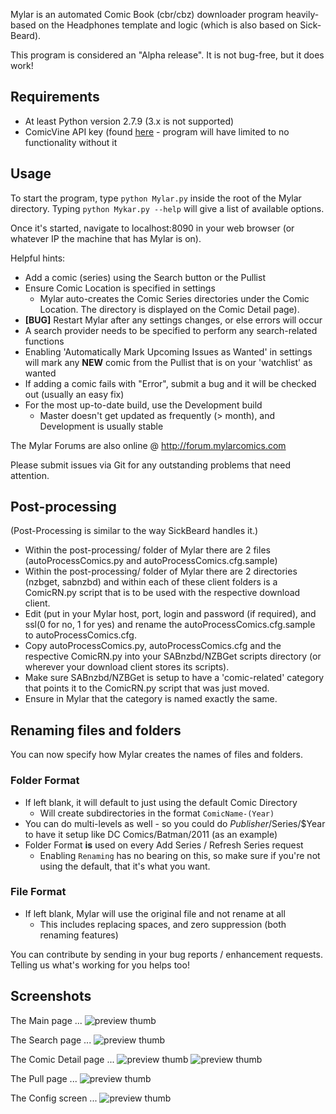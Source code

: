 Mylar is an automated Comic Book (cbr/cbz) downloader program heavily-based on the Headphones template and logic (which is also based on Sick-Beard).

This program is considered an "Alpha release". It is not bug-free, but it does work!

## Requirements
- At least Python version 2.7.9 (3.x is not supported)
- ComicVine API key (found [here](https://comicvine.gamespot.com/api/) - program will have limited to no functionality without it

## Usage
To start the program, type `python Mylar.py` inside the root of the Mylar directory. Typing `python Mykar.py --help` will give a list of available options.

Once it's started, navigate to localhost:8090 in your web browser (or whatever IP the machine that has Mylar is on).

Helpful hints:
- Add a comic (series) using the Search button or the Pullist
- Ensure Comic Location is specified in settings
  - Mylar auto-creates the Comic Series directories under the Comic Location. The directory is displayed on the Comic Detail page).
- **[BUG]** Restart Mylar after any settings changes, or else errors will occur 
- A search provider needs to be specified to perform any search-related functions
- Enabling 'Automatically Mark Upcoming Issues as Wanted' in settings will mark any **NEW** comic from the Pullist that is on your 'watchlist' as wanted
- If adding a comic fails with "Error", submit a bug and it will be checked out (usually an easy fix)
- For the most up-to-date build, use the Development build
  - Master doesn't get updated as frequently (> month), and Development is usually stable

The Mylar Forums are also online @ http://forum.mylarcomics.com

Please submit issues via Git for any outstanding problems that need attention.

## Post-processing
 (Post-Processing is similar to the way SickBeard handles it.)

- Within the post-processing/ folder of Mylar there are 2 files (autoProcessComics.py and autoProcessComics.cfg.sample)
- Within the post-processing/ folder of Mylar there are 2 directories (nzbget, sabnzbd) and within each of these client folders is a ComicRN.py script that is to be used with the respective download client.
- Edit (put in your Mylar host, port, login and password (if required), and ssl(0 for no, 1 for yes) and rename the autoProcessComics.cfg.sample to autoProcessComics.cfg. 
- Copy autoProcessComics.py, autoProcessComics.cfg and the respective ComicRN.py into your SABnzbd/NZBGet scripts directory (or wherever your download client stores its scripts).
- Make sure SABnzbd/NZBGet is setup to have a 'comic-related' category that points it to the ComicRN.py script that was just moved. 
- Ensure in Mylar that the category is named exactly the same.

## Renaming files and folders
You can now specify how Mylar creates the names of files and folders.

### Folder Format
- If left blank, it will default to just using the default Comic Directory 
  - Will create subdirectories in the format `ComicName-(Year)`
- You can do multi-levels as well - so you could do $Publisher/$Series/$Year to have it setup like DC Comics/Batman/2011 (as an example)
- Folder Format **is** used on every Add Series / Refresh Series request
  - Enabling `Renaming` has no bearing on this, so make sure if you're not using the default, that it's what you want.

### File Format
- If left blank, Mylar will use the original file and not rename at all
  - This includes replacing spaces, and zero suppression (both renaming features)

You can contribute by sending in your bug reports / enhancement requests. Telling us what's working for you helps too!

## Screenshots
The Main page ...
![preview thumb](http://i.imgur.com/GLGMj.png)

The Search page ...
![preview thumb](http://i.imgur.com/EM21C.png)

The Comic Detail page ...
![preview thumb](http://i.imgur.com/6z5mH.png)
![preview thumb](http://i.imgur.com/ETuXp.png)

The Pull page ...
![preview thumb](http://i.imgur.com/VWTDQ.png)

The Config screen ...
![preview thumb](http://i.imgur.com/nQjIN.png)


